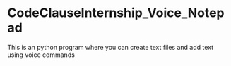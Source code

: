 # CodeClauseInternship_Voice_Notepad
This is an python program where you can create text files and add text using voice commands
